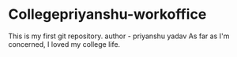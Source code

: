 # Collegepriyanshu-workoffice
This is my first git repository.
author - priyanshu yadav
As far as I'm concerned, I loved my college life. 

